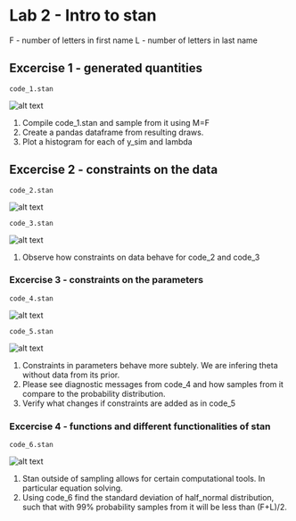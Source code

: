 # Lab 2 -  Intro to stan
F - number of letters in first name
L - number of letters in last name


## Excercise 1 - generated quantities
```code_1.stan```

![alt text](code_1.png)

1. Compile code_1.stan and sample from it using M=F
2. Create a pandas dataframe from resulting draws.
3. Plot a histogram for each of y_sim and lambda

## Excercise 2 - constraints on the data
```code_2.stan```

![alt text](code_2.png)

```code_3.stan```

![alt text](code_3.png)

1. Observe how constraints on data behave for code_2 and code_3

### Excercise 3 - constraints on the parameters
```code_4.stan```

![alt text](code_4.png)

```code_5.stan```

![alt text](code_5.png)

1. Constraints in parameters behave more subtely. We are infering theta without data from its prior.
2. Please see diagnostic messages from code_4 and how samples from it compare to the probability distribution.
3. Verify what changes if constraints are added as in code_5

### Excercise 4 - functions and different functionalities of stan

```code_6.stan```

![alt text](code_6.png)

1. Stan outside of sampling allows for certain computational tools. In particular equation solving.
2. Using code_6 find the standard deviation of half_normal distribution, such that with 99% probability samples from it will be less than (F+L)/2.
